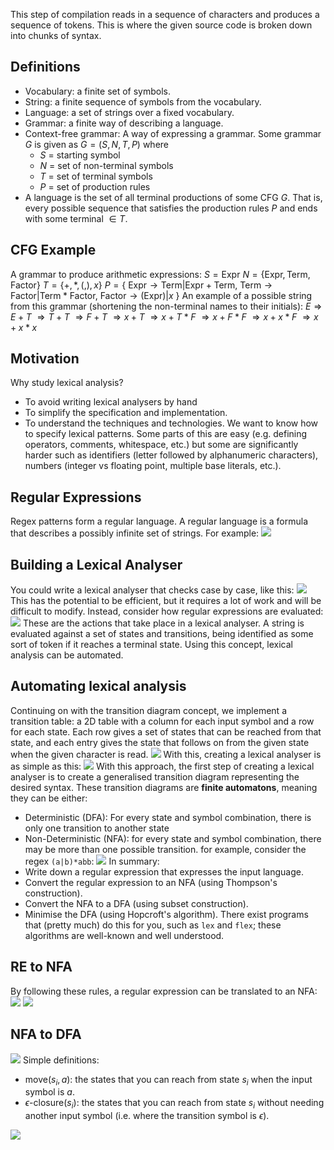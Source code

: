 This step of compilation reads in a sequence of characters and produces a sequence of tokens. This is where the given source code is broken down into chunks of syntax. 
## Definitions
- Vocabulary: a finite set of symbols.
- String: a finite sequence of symbols from the vocabulary.
- Language: a set of strings over a fixed vocabulary.
- Grammar: a finite way of describing a language.
- Context-free grammar: A way of expressing a grammar. Some grammar $G$ is given as $G = (S, N, T, P)$ where
	- $S$ = starting symbol
	- $N$ = set of non-terminal symbols
	- $T$ = set of terminal symbols
	- $P$ = set of production rules
- A language is the set of all terminal productions of some CFG $G$. That is, every possible sequence that satisfies the production rules $P$ and ends with some terminal $\in T$.
## CFG Example
A grammar to produce arithmetic expressions:
$S = \text{Expr}$
$N = \{\text{Expr}, \text{Term}, \text{Factor}\}$
$T = \{+, *, (, ), x\}$
$P = \{$
	$\text{Expr} \rightarrow \text{Term}|\text{Expr}+\text{Term},$
	$\text{Term} \rightarrow \text{Factor}|\text{Term}*\text{Factor},$
	$\text{Factor} \rightarrow (\text{Expr})|x$
$\}$
An example of a possible string from this grammar (shortening the non-terminal names to their initials):
$E \Rightarrow E+T$
$\Rightarrow T+T$
$\Rightarrow F+T$
$\Rightarrow x+T$
$\Rightarrow x+T*F$
$\Rightarrow x+F*F$
$\Rightarrow x+x*F$
$\Rightarrow x+x*x$
## Motivation
Why study lexical analysis? 
- To avoid writing lexical analysers by hand
- To simplify the specification and implementation.
- To understand the techniques and technologies.
We want to know how to specify lexical patterns. Some parts of this are easy (e.g. defining operators, comments, whitespace, etc.) but some are significantly harder such as identifiers (letter followed by alphanumeric characters), numbers (integer vs floating point, multiple base literals, etc.).

## Regular Expressions
Regex patterns form a regular language. A regular language is a formula that describes a possibly infinite set of strings. For example:
![](Pasted%20image%2020230221144602.png)
## Building a Lexical Analyser
You could write a lexical analyser that checks case by case, like this:
![](Pasted%20image%2020230221144802.png)
This has the potential to be efficient, but it requires a lot of work and will be difficult to modify.
Instead, consider how regular expressions are evaluated:
![](Pasted%20image%2020230221145048.png)
These are the actions that take place in a lexical analyser. A string is evaluated against a set of states and transitions, being identified as some sort of token if it reaches a terminal state.
Using this concept, lexical analysis can be automated.

## Automating lexical analysis
Continuing on with the transition diagram concept, we implement a transition table: a 2D table with a column for each input symbol and a row for each state. Each row gives a set of states that can be reached from that state, and each entry gives the state that follows on from the given state when the given character is read.
![](Pasted%20image%2020230221145500.png)
With this, creating a lexical analyser is as simple as this:
![](Pasted%20image%2020230221145534.png)
With this approach, the first step of creating a lexical analyser is to create a generalised transition diagram representing the desired syntax. These transition diagrams are **finite automatons**, meaning they can be either:
- Deterministic (DFA): For every state and symbol combination, there is only one transition to another state
- Non-Deterministic (NFA): for every state and symbol combination, there may be more than one possible transition. for example, consider the regex `(a|b)*abb`:
![](Pasted%20image%2020230221145924.png)
In summary:
- Write down a regular expression that expresses the input language.
- Convert the regular expression to an NFA (using Thompson's construction).
- Convert the NFA to a DFA (using subset construction).
- Minimise the DFA (using Hopcroft's algorithm).
There exist programs that (pretty much) do this for you, such as `lex` and `flex`; these algorithms are well-known and well understood.

## RE to NFA
By following these rules, a regular expression can be translated to an NFA:
![](Pasted%20image%2020230221151051.png)
![](Pasted%20image%2020230221151137.png)
## NFA to DFA
![](Pasted%20image%2020230221151349.png)
Simple definitions:
- $\text{move}(s_i, a)$: the states that you can reach from state $s_i$ when the input symbol is $a$.
- $\epsilon\text{-closure}(s_i)$: the states that you can reach from state $s_i$ without needing another input symbol (i.e. where the transition symbol is $\epsilon$).

![](Pasted%20image%2020230221151713.png)
